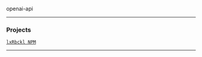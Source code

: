 openai-api

---

### Projects
[`lxRbckl NPM`](https://github.com/lxRbckl/lxRbckl/blob/NPM/README.md)

---